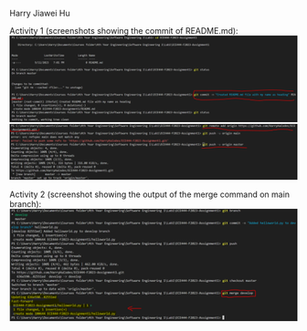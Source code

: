 Harry Jiawei Hu

Activity 1 (screenshots showing the commit of README.md):
![Alt text](image.png)
![Alt text](image-1.png)

Activity 2 (screenshot showing the output of the merge command on main branch):
![Alt text](image-2.png)